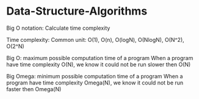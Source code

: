# Data-Structure-Algorithms

Big O notation: Calculate time complexity 

Time complexity:
Common unit: O(1), O(n), O(logN), O(NlogN), O(N^2), O(2^N)

Big O: maximum possible computation time of a program
When a program have time complexity O(N), we know it could not be run slower then O(N)

Big Omega: minimum possible computation time of a program
When a program have time complexity Omega(N), we know it could not be run faster then Omega(N)




